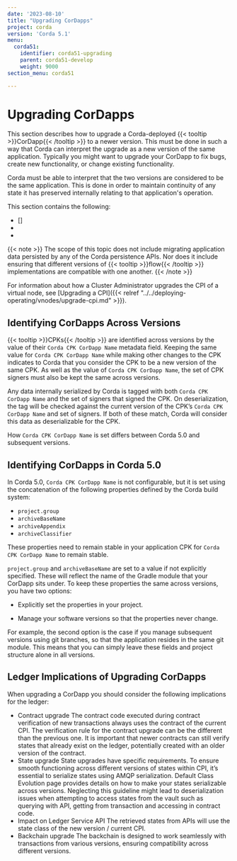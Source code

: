 ```yaml
---
date: '2023-08-10'
title: "Upgrading CorDapps"
project: corda
version: 'Corda 5.1'
menu:
  corda51:
    identifier: corda51-upgrading
    parent: corda51-develop
    weight: 9000
section_menu: corda51

---
```


# Upgrading CorDapps

This section describes how to upgrade a Corda-deployed {{< tooltip >}}CorDapp{{< /tooltip >}} to a newer version. This must be done in such a way that Corda can interpret the upgrade as a new version of the same application. Typically you might want to upgrade your CorDapp to fix bugs, create new functionality, or change existing functionality.

Corda must be able to interpret that the two versions are considered to be the same application. This is done in order to maintain continuity of any state it has preserved internally relating to that application's operation.

This section contains the following:

* []
* 
* 

{{< note >}}
The scope of this topic does not include migrating application data persisted by any of the Corda persistence APIs. Nor does it include ensuring that different versions of {{< tooltip >}}flow{{< /tooltip >}} implementations are compatible with one another.
{{< /note >}}

For information about how a Cluster Administrator upgrades the CPI of a virtual node, see [Upgrading a CPI]({{< relref "../../deploying-operating/vnodes/upgrade-cpi.md" >}}).

## Identifying CorDapps Across Versions

{{< tooltip >}}CPKs{{< /tooltip >}} are identified across versions by the value of their `Corda CPK CorDapp Name` metadata field. Keeping the same value for `Corda CPK CorDapp Name` while making other changes to the CPK indicates to Corda that you consider the CPK to be a new version of the same CPK. As well as the value of  `Corda CPK CorDapp Name`, the set of CPK signers must also be kept the same across versions.

Any data internally serialized by Corda is tagged with both `Corda CPK CorDapp Name` and the set of signers that signed the CPK. On deserialization, the tag will be checked against the current version of the CPK’s `Corda CPK CorDapp Name` and set of signers. If both of these match, Corda will consider this data as deserializable for the CPK.

How `Corda CPK CorDapp Name` is set differs between Corda 5.0 and subsequent versions.

## Identifying CorDapps in Corda 5.0

In Corda 5.0, `Corda CPK CorDapp Name` is not configurable, but it is set using the concatenation of the following properties defined by the Corda build system:

* `project.group`
* `archiveBaseName`
* `archiveAppendix`
* `archiveClassifier`

These properties need to remain stable in your application CPK for `Corda CPK CorDapp Name` to remain stable.

`project.group` and `archiveBaseName` are set to a value if not explicitly specified. These  will reflect the name of the Gradle module that your CorDapp sits under. To keep these properties the same across versions, you have two options:

* Explicitly set the properties in your project.

* Manage your software versions so that the properties never change.

For example, the second option is the case if you manage subsequent versions using git branches, so that the application resides in the same git module. This means that you can simply leave these fields and project structure alone in all versions.

## Ledger Implications of Upgrading CorDapps

When upgrading a CorDapp you should consider the following implications for the ledger:

* Contract upgrade
The contract code executed during contract verification of new transactions always uses the
contract of the current CPI. The verification rule for the contract upgrade can be the
different than the previous one. It is important that newer contracts can still verify states
that already exist on the ledger, potentially created with an older version of the contract.
* State upgrade
State upgrades have specific requirements. To ensure smooth functioning across different
versions of states within CPI, it’s essential to serialize states using AMQP serialization.
Default Class Evolution page provides details on how to make your states serializable across
versions. Neglecting this guideline might lead to deserialization issues when attempting to
access states from the vault such as querying with API, getting from transaction and
accessing in contract code.
* Impact on Ledger Service API
The retrieved states from APIs will use the state class of the new version / current CPI.
* Backchain upgrade
The backchain is designed to work seamlessly with transactions from various versions,
ensuring compatibility across different versions.
